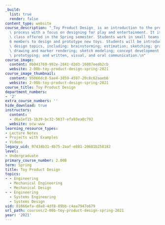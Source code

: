```yaml
---
_build:
  list: true
  render: false
content_type: website
course_description: "_Toy Product Design_ is an introduction to the product design\
  \ process with a focus on designing for play and entertainment. It is a project-centric\
  \ class offered in the Spring semester. Students work in small teams of 5\u2013\
  6 members to design and prototype new toys. Students will be introduced to various\
  \ design topics, including: brainstorming; estimation; sketching; graphic design;\
  \ drawing and marker rendering; sketch modeling; concept development; design aesthetics;\
  \ prototyping; and written, visual, and oral communication.\n"
course_image:
  content: 0b041769-992e-2841-d2d3-16087eedb2cb
  website: 2-00b-toy-product-design-spring-2021
course_image_thumbnail:
  content: 95066dc8-5ae4-3859-4597-20c8c62aaeb6
  website: 2-00b-toy-product-design-spring-2021
course_title: Toy Product Design
department_numbers:
- '2'
extra_course_numbers: ''
hide_download: true
instructors:
  content:
  - d6a1ef15-1b39-bc32-5637-efa93ea0c792
  website: ocw-www
learning_resource_types:
- Lecture Notes
- Projects with Examples
- Videos
legacy_uid: 97434b31-4b75-2aaf-e881-20681b258182
level:
- Undergraduate
primary_course_number: 2.00B
term: Spring
title: Toy Product Design
topics:
- - Engineering
  - Mechanical Engineering
  - Mechanical Design
- - Engineering
  - Systems Engineering
  - Systems Design
uid: 81866efa-d8a8-4df8-89bb-c4aa7947e679
url_path: courses/2-00b-toy-product-design-spring-2021
year: '2021'
---
```

